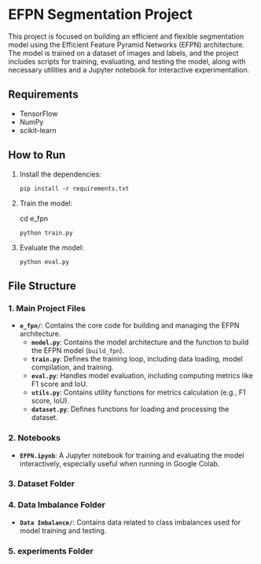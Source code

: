 
# EFPN Segmentation Project
This project is focused on building an efficient and flexible segmentation model using the Efficient Feature Pyramid Networks (EFPN) architecture. The model is trained on a dataset of images and labels, and the project includes scripts for training, evaluating, and testing the model, along with necessary utilities and a Jupyter notebook for interactive experimentation.


## Requirements
- TensorFlow
- NumPy
- scikit-learn

## How to Run

1. Install the dependencies:
   ```
   pip install -r requirements.txt
   ```

2. Train the model:

    cd e_fpn

   ```
   python train.py
   ```

3. Evaluate the model:
   ```
   python eval.py
   ```
## File Structure

### 1. **Main Project Files**
- **`e_fpn/`**: Contains the core code for building and managing the EFPN architecture.
  - **`model.py`**: Contains the model architecture and the function to build the EFPN model (`build_fpn`).
  - **`train.py`**: Defines the training loop, including data loading, model compilation, and training.
  - **`eval.py`**: Handles model evaluation, including computing metrics like F1 score and IoU.
  - **`utils.py`**: Contains utility functions for metrics calculation (e.g., F1 score, IoU).
  - **`dataset.py`**: Defines functions for loading and processing the dataset.

### 2. **Notebooks**
- **`EFPN.ipynb`**: A Jupyter notebook for training and evaluating the model interactively, especially useful when running in Google Colab.

### 3. **Dataset Folder**
### 4. **Data Imbalance Folder**
- **`Data Imbalance/`**: Contains data related to class imbalances used for model training and testing.
### 5. **experiments Folder**

